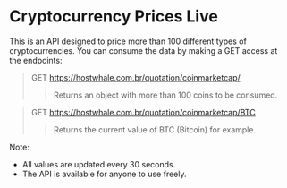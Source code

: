 # Cryptocurrency Prices Live

This is an API designed to price more than 100 different types of cryptocurrencies.
You can consume the data by making a GET access at the endpoints:

> GET https://hostwhale.com.br/quotation/coinmarketcap/
>> Returns an object with more than 100 coins to be consumed.

> GET https://hostwhale.com.br/quotation/coinmarketcap/BTC
>> Returns the current value of BTC (Bitcoin) for example.

Note:
* All values are updated every 30 seconds.
* The API is available for anyone to use freely.
